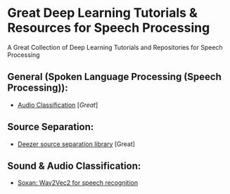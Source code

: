 # Great Deep Learning Tutorials & Resources for Speech Processing
A Great Collection of Deep Learning Tutorials and Repositories for Speech Processing

## General (Spoken Language Processing (Speech Processing)):
- [Audio Classification](https://towardsdatascience.com/audio-classification-using-fastai-and-on-the-fly-frequency-transforms-4dbe1b540f89) [_Great_]  

## Source Separation:
- [Deezer source separation library](https://github.com/deezer/spleeter) [Great]   

## Sound & Audio Classification:
- [Soxan: Wav2Vec2 for speech recognition](https://github.com/m3hrdadfi/soxan)  


